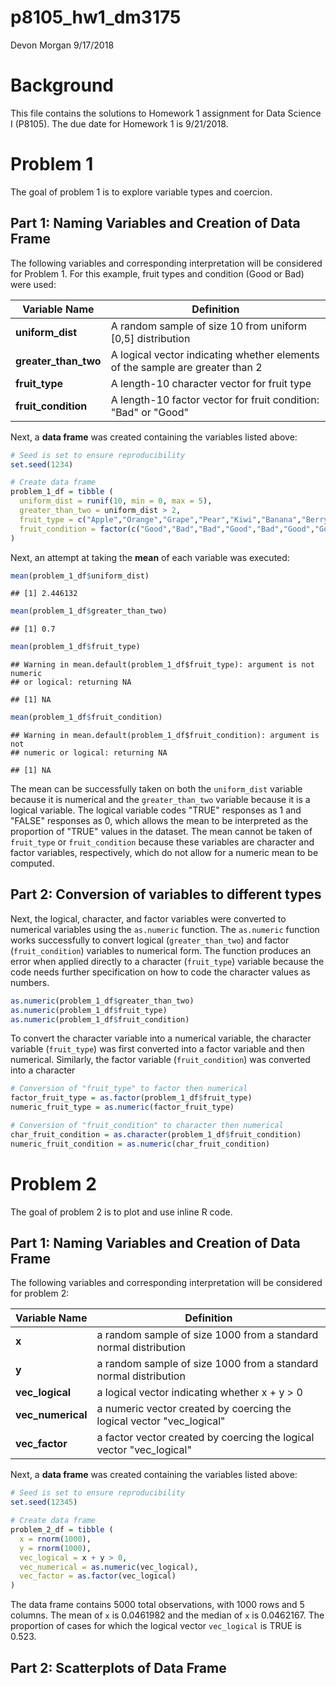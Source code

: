 p8105\_hw1\_dm3175
================
Devon Morgan
9/17/2018

Background
==========

This file contains the solutions to Homework 1 assignment for Data Science I (P8105). The due date for Homework 1 is 9/21/2018.

Problem 1
=========

The goal of problem 1 is to explore variable types and coercion.

Part 1: Naming Variables and Creation of Data Frame
---------------------------------------------------

The following variables and corresponding interpretation will be considered for Problem 1. For this example, fruit types and condition (Good or Bad) were used:

<table>
<colgroup>
<col width="21%" />
<col width="78%" />
</colgroup>
<thead>
<tr class="header">
<th>Variable Name</th>
<th>Definition</th>
</tr>
</thead>
<tbody>
<tr class="odd">
<td><strong>uniform_dist</strong></td>
<td>A random sample of size 10 from uniform [0,5] distribution</td>
</tr>
<tr class="even">
<td><strong>greater_than_two</strong></td>
<td>A logical vector indicating whether elements of the sample are greater than 2</td>
</tr>
<tr class="odd">
<td><strong>fruit_type</strong></td>
<td>A length-10 character vector for fruit type</td>
</tr>
<tr class="even">
<td><strong>fruit_condition</strong></td>
<td>A length-10 factor vector for fruit condition: &quot;Bad&quot; or &quot;Good&quot;</td>
</tr>
</tbody>
</table>

Next, a **data frame** was created containing the variables listed above:

``` r
# Seed is set to ensure reproducibility 
set.seed(1234)

# Create data frame 
problem_1_df = tibble (
  uniform_dist = runif(10, min = 0, max = 5),
  greater_than_two = uniform_dist > 2,
  fruit_type = c("Apple","Orange","Grape","Pear","Kiwi","Banana","Berry","Cherry","Peach","Mango"),
  fruit_condition = factor(c("Good","Bad","Bad","Good","Bad","Good","Good","Good","Good","Bad"))
)
```

Next, an attempt at taking the **mean** of each variable was executed:

``` r
mean(problem_1_df$uniform_dist)
```

    ## [1] 2.446132

``` r
mean(problem_1_df$greater_than_two)
```

    ## [1] 0.7

``` r
mean(problem_1_df$fruit_type)
```

    ## Warning in mean.default(problem_1_df$fruit_type): argument is not numeric
    ## or logical: returning NA

    ## [1] NA

``` r
mean(problem_1_df$fruit_condition)
```

    ## Warning in mean.default(problem_1_df$fruit_condition): argument is not
    ## numeric or logical: returning NA

    ## [1] NA

The mean can be successfully taken on both the `uniform_dist` variable because it is numerical and the `greater_than_two` variable because it is a logical variable. The logical variable codes "TRUE" responses as 1 and "FALSE" responses as 0, which allows the mean to be interpreted as the proportion of "TRUE" values in the dataset. The mean cannot be taken of `fruit_type` or `fruit_condition` because these variables are character and factor variables, respectively, which do not allow for a numeric mean to be computed.

Part 2: Conversion of variables to different types
--------------------------------------------------

Next, the logical, character, and factor variables were converted to numerical variables using the `as.numeric` function. The `as.numeric` function works successfully to convert logical (`greater_than_two`) and factor (`fruit_condition`) variables to numerical form. The function produces an error when applied directly to a character (`fruit_type`) variable because the code needs further specification on how to code the character values as numbers.

``` r
as.numeric(problem_1_df$greater_than_two)
as.numeric(problem_1_df$fruit_type)
as.numeric(problem_1_df$fruit_condition)
```

To convert the character variable into a numerical variable, the character variable (`fruit_type`) was first converted into a factor variable and then numerical. Similarly, the factor variable (`fruit_condition`) was converted into a character

``` r
# Conversion of "fruit_type" to factor then numerical
factor_fruit_type = as.factor(problem_1_df$fruit_type)
numeric_fruit_type = as.numeric(factor_fruit_type)

# Conversion of "fruit_condition" to character then numerical
char_fruit_condition = as.character(problem_1_df$fruit_condition)
numeric_fruit_condition = as.numeric(char_fruit_condition)
```

Problem 2
=========

The goal of problem 2 is to plot and use inline R code.

Part 1: Naming Variables and Creation of Data Frame
---------------------------------------------------

The following variables and corresponding interpretation will be considered for problem 2:

<table>
<colgroup>
<col width="21%" />
<col width="78%" />
</colgroup>
<thead>
<tr class="header">
<th>Variable Name</th>
<th>Definition</th>
</tr>
</thead>
<tbody>
<tr class="odd">
<td><strong>x</strong></td>
<td>a random sample of size 1000 from a standard normal distribution</td>
</tr>
<tr class="even">
<td><strong>y</strong></td>
<td>a random sample of size 1000 from a standard normal distribution</td>
</tr>
<tr class="odd">
<td><strong>vec_logical</strong></td>
<td>a logical vector indicating whether x + y &gt; 0</td>
</tr>
<tr class="even">
<td><strong>vec_numerical</strong></td>
<td>a numeric vector created by coercing the logical vector &quot;vec_logical&quot;</td>
</tr>
<tr class="odd">
<td><strong>vec_factor</strong></td>
<td>a factor vector created by coercing the logical vector &quot;vec_logical&quot;</td>
</tr>
</tbody>
</table>

Next, a **data frame** was created containing the variables listed above:

``` r
# Seed is set to ensure reproducibility 
set.seed(12345)

# Create data frame 
problem_2_df = tibble (
  x = rnorm(1000),
  y = rnorm(1000),
  vec_logical = x + y > 0,
  vec_numerical = as.numeric(vec_logical),
  vec_factor = as.factor(vec_logical)
)
```

The data frame contains 5000 total observations, with 1000 rows and 5 columns. The mean of `x` is 0.0461982 and the median of `x` is 0.0462167. The proportion of cases for which the logical vector `vec_logical` is TRUE is 0.523.

Part 2: Scatterplots of Data Frame
----------------------------------
